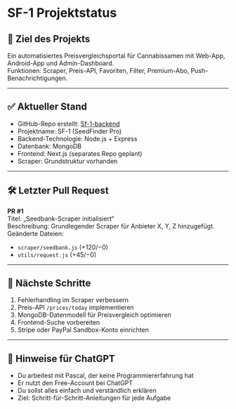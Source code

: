 # SF-1 Projektstatus

## 🔭 Ziel des Projekts
Ein automatisiertes Preisvergleichsportal für Cannabissamen mit Web-App, Android-App und Admin-Dashboard.  
Funktionen: Scraper, Preis-API, Favoriten, Filter, Premium-Abo, Push-Benachrichtigungen.

---

## ✅ Aktueller Stand

- GitHub-Repo erstellt: [Sf-1-backend](https://github.com/Callie84/Sf-1-backend)
- Projektname: SF-1 (SeedFinder Pro)
- Backend-Technologie: Node.js + Express
- Datenbank: MongoDB
- Frontend: Next.js (separates Repo geplant)
- Scraper: Grundstruktur vorhanden

---

## 🛠️ Letzter Pull Request

**PR #1**  
Titel: „Seedbank-Scraper initialisiert“  
Beschreibung: Grundlegender Scraper für Anbieter X, Y, Z hinzugefügt.  
Geänderte Dateien:
- `scraper/seedbank.js` (+120/−0)
- `utils/request.js` (+45/−0)

---

## 📌 Nächste Schritte

1. Fehlerhandling im Scraper verbessern  
2. Preis-API `/prices/today` implementieren  
3. MongoDB-Datenmodell für Preisvergleich optimieren  
4. Frontend-Suche vorbereiten  
5. Stripe oder PayPal Sandbox-Konto einrichten

---

## 🧠 Hinweise für ChatGPT

- Du arbeitest mit Pascal, der keine Programmiererfahrung hat  
- Er nutzt den Free-Account bei ChatGPT  
- Du sollst alles einfach und verständlich erklären  
- Ziel: Schritt-für-Schritt-Anleitungen für jede Aufgabe

